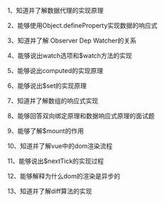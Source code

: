 1、知道并了解数据代理的实现原理

2、能够使用Object.defineProperty实现数据的响应式

3、知道并了解 Observer Dep Watcher的关系

4、能够说出watch选项和$watch方法的实现

5、能够说出computed的实现原理

6、能够说出$set的实现原理

7、知道并了解数组的响应式实现

8、能够回答双向绑定原理和数据响应式原理的面试题

9、能够了解$mount的作用

10、知道并了解vue中的dom渲染流程

11、能够说出$nextTick的实现过程

12、能够解释为什么dom的渲染是异步的

13、知道并了解diff算法的实现